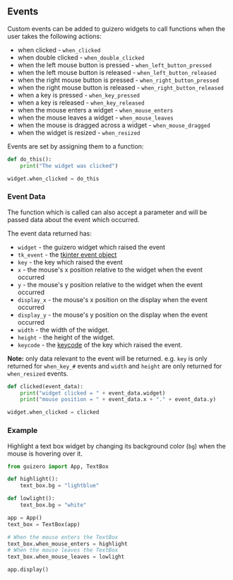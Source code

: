 ## Events

Custom events can be added to guizero widgets to call functions when the user takes the following actions:

- when clicked - `when_clicked`
- when double clicked - `when_double_clicked`
- when the left mouse button is pressed - `when_left_button_pressed`
- when the left mouse button is released - `when_left_button_released`
- when the right mouse button is pressed - `when_right_button_pressed`
- when the right mouse button is released - `when_right_button_released`
- when a key is pressed - `when_key_pressed`
- when a key is released - `when_key_released`
- when the mouse enters a widget - `when_mouse_enters`
- when the mouse leaves a widget - `when_mouse_leaves`
- when the mouse is dragged across a widget - `when_mouse_dragged`
- when the widget is resized - `when_resized`

Events are set by assigning them to a function:

```python
def do_this():
    print("The widget was clicked")

widget.when_clicked = do_this
```

### Event Data

The function which is called can also accept a parameter and will be passed data about the event which occurred.

The event data returned has:

- `widget` - the guizero widget which raised the event
- `tk_event` - the [tkinter event object](https://dafarry.github.io/tkinterbook/tkinter-events-and-bindings.htm)
- `key` - the key which raised the event
- `x` - the mouse's x position relative to the widget when the event occurred
- `y` - the mouse's y position relative to the widget when the event occurred
- `display_x` - the mouse's x position on the display when the event occurred
- `display_y` - the mouse's y position on the display when the event occurred
- `width` - the width of the widget. 
- `height` - the height of the widget.
- `keycode` - the [keycode](https://anzeljg.github.io/rin2/book2/2405/docs/tkinter/key-names.html) of the key which raised the event. 

**Note:** only data relevant to the event will be returned. e.g. `key` is only returned for `when_key_#` events and `width` and `height` are only returned for `when_resized` events.

```python
def clicked(event_data):
    print("widget clicked = " + event_data.widget)
    print("mouse position = " + event_data.x + "." + event_data.y)

widget.when_clicked = clicked
```

### Example

Highlight a text box widget by changing its background color (`bg`) when the mouse is hovering over it.

```python
from guizero import App, TextBox

def highlight():
    text_box.bg = "lightblue"

def lowlight():
    text_box.bg = "white"

app = App()
text_box = TextBox(app)

# When the mouse enters the TextBox
text_box.when_mouse_enters = highlight
# When the mouse leaves the TextBox
text_box.when_mouse_leaves = lowlight

app.display()
```
